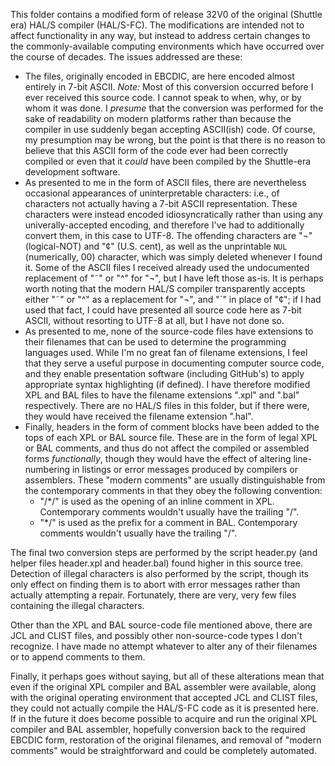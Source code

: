 This folder contains a modified form of release 32V0 of the original (Shuttle era) HAL/S compiler (HAL/S-FC).  The modifications are intended not to affect functionality in any way, but instead to address certain changes to the commonly-available computing environments which have occurred over the course of decades.  The issues addressed are these:

* The files, originally encoded in EBCDIC, are here encoded almost entirely in 7-bit ASCII.  *Note:* Most of this conversion occurred before I ever received this source code.  I cannot speak to when, why, or by whom it was done.  I *presume* that the conversion was performed for the sake of readability on modern platforms rather than because the compiler in use suddenly began accepting ASCII(ish) code.  Of course, my presumption may be wrong, but the point is that there is no reason to believe that this ASCII form of the code ever had been correctly compiled or even that it *could* have been compiled by the Shuttle-era development software.
* As presented to me in the form of ASCII files, there are nevertheless occasional appearances of uninterpretable characters: i.e., of characters not actually having a 7-bit ASCII representation.  These characters were instead encoded idiosyncratically rather than using any univerally-accepted encoding, and therefore I've had to additionally convert them, in this case to UTF-8.  The offending characters are "¬" (logical-NOT) and "&cent;" (U.S. cent), as well as the unprintable `NUL` (numerically, 00) character, which was simply deleted whenever I found it.  Some of the ASCII files I received already used the undocumented replacement of "&tilde;" or "^" for "¬", but I have left those as-is.  It is perhaps worth noting that the modern HAL/S compiler transparently accepts either "&tilde;" or "^" as a replacement for "¬", and "`" in place of "&cent;"; if I had used that fact, I could have presented all source code here as 7-bit ASCII, without resorting to UTF-8 at all, but I have not done so.
* As presented to me, none of the source-code files have extensions to their filenames that can be used to determine the programming languages used.  While I'm no great fan of filename extensions, I feel that they serve a useful purpose in documenting computer source code, and they enable presentation software (including GitHub's) to apply appropriate syntax highlighting (if defined).  I have therefore modified XPL and BAL files to have the filename extensions ".xpl" and ".bal" respectively.  There are no HAL/S files in this folder, but if there were, they would have received the filename extension ".hal".
* Finally, headers in the form of comment blocks have been added to the tops of each XPL or BAL source file.  These are in the form of legal XPL or BAL comments, and thus do not affect the compiled or assembled forms *functionally*, though they would have the effect of altering line-numbering in listings or error messages produced by compilers or assemblers.  These "modern comments" are usually distinguishable from the contemporary comments in that they obey the following convention:
    * "/*/" is used as the opening of an inline comment in XPL.  Contemporary comments wouldn't usually have the trailing "/".
    * "*/" is used as the prefix for a comment in BAL.  Contemporary comments wouldn't usually have the trailing "/".

The final two conversion steps are performed by the script header.py (and helper files header.xpl and header.bal) found higher in this source tree.  Detection of illegal characters is also performed by the script, though its only effect on finding them is to abort with error messages rather than actually attempting a repair.  Fortunately, there are very, very few files containing the illegal characters.

Other than the XPL and BAL source-code file mentioned above, there are JCL and CLIST files, and possibly other non-source-code types I don't recognize.  I have made no attempt whatever to alter any of their filenames or to append comments to them.

Finally, it perhaps goes without saying, but all of these alterations mean that even if the original XPL compiler and BAL assembler were available, along with the original operating environment that accepted JCL and CLIST files, they could not actually compile the HAL/S-FC code as it is presented here.  If in the future it does become possible to acquire and run the original XPL compiler and BAL assembler, hopefully conversion back to the required EBCDIC form, restoration of the original filenames, and removal of "modern comments" would be straightforward and could be completely automated.
